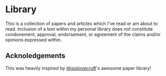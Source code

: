 # Library

This is a collection of papers and articles which I've read or am about to read. Inclusion of a text within my personal library does not constitute condonement, approval, endorsement, or agreement of the claims and/or opinions expressed within.

## Acknoledgements

This was heavily inspired by [@isislovecruft](https://github.com/isislovecruft/library--)'s awesome paper library!